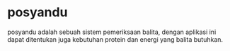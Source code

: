 # posyandu
posyandu adalah sebuah sistem pemeriksaan balita, dengan aplikasi ini dapat ditentukan juga kebutuhan protein dan energi yang balita butuhkan.

